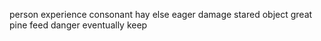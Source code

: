 person experience consonant hay else eager damage stared object great pine feed danger eventually keep